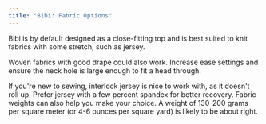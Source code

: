 ```yaml
---
title: "Bibi: Fabric Options"
---
```


Bibi is by default designed as a close-fitting top and is best suited to knit fabrics with some stretch, such as jersey.

Woven fabrics with good drape could also work. Increase ease settings and ensure the neck hole is large enough to fit a head through.

<Tip>
If you're new to sewing, interlock jersey is nice to work with, as it doesn't roll up. Prefer jersey with a few percent spandex for better recovery. Fabric weights can also help you make your choice. A weight of 130-200 grams per square meter (or 4-6 ounces per square yard) is likely to be about right.
</Tip>
